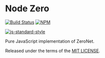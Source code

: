 # Node Zero

[![Build Status](https://travis-ci.org/d14na/node0.png?branch=master)](https://travis-ci.org/d14na/node0)
[![NPM](https://img.shields.io/npm/v/node0.svg)](https://www.npmjs.org/package/node0)

[![js-standard-style](https://cdn.rawgit.com/feross/standard/master/badge.svg)](https://github.com/feross/standard)

Pure JavaScript implementation of ZeroNet.

Released under the terms of the [MIT LICENSE](LICENSE).

